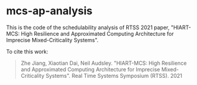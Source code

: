 # mcs-ap-analysis

This is the code of the schedulability analysis of RTSS 2021 paper, "HIART-MCS: High Resilience and Approximated Computing Architecture for Imprecise Mixed-Criticality Systems". 

To cite this work:

> Zhe Jiang, Xiaotian Dai, Neil Audsley. "HIART-MCS: High Resilience and Approximated Computing Architecture for Imprecise Mixed-Criticality Systems". Real Time Systems Symposium (RTSS). 2021
